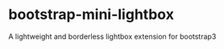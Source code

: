bootstrap-mini-lightbox
=======================

A lightweight and borderless lightbox extension for bootstrap3
